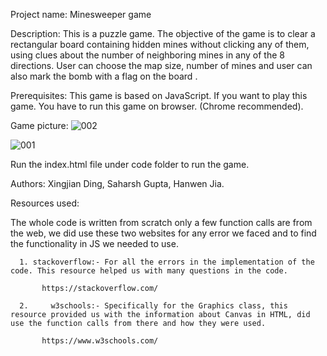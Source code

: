 Project name: Minesweeper game



Description: This is a puzzle game. The objective of the game is to clear a rectangular board containing hidden mines without clicking any of them, using clues about the number of neighboring mines in any of the 8 directions. 
User can choose the map size, number of mines and user can also mark the bomb with a flag on the board .


Prerequisites:
           This game is based on JavaScript. If you want to play this game. You have to run this game on browser. (Chrome recommended).

Game picture:
![002](http://github.com/saharshgupta/Minesweeper-JS/raw/master/Documentation/images/002.PNG)

![001](http://github.com/saharshgupta/Minesweeper-JS/raw/master/Documentation/images/001.PNG)





Run the index.html file under code folder to run the game.


Authors: Xingjian Ding, Saharsh Gupta, Hanwen Jia.

Resources used:

The whole code is written from scratch only a few function calls are from the web, we did use these two websites for any error we faced and to find the functionality in JS we needed to use.

      1. stackoverflow:- For all the errors in the implementation of the code. This resource helped us with many questions in the code.

           https://stackoverflow.com/

      2.	 w3schools:- Specifically for the Graphics class, this resource provided us with the information about Canvas in HTML, did                           use the function calls from there and how they were used.

           https://www.w3schools.com/

